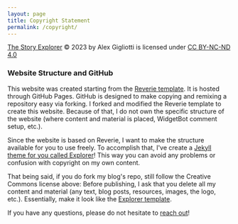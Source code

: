 ```yaml
---
layout: page
title: Copyright Statement
permalink: /copyright/
---
```


[The Story Explorer](https://storyexplorer.blog/) © 2023 by Alex Gigliotti is licensed under [CC BY-NC-ND 4.0](https://creativecommons.org/licenses/by-nc-nd/4.0/?ref=chooser-v1)

### Website Structure and GitHub
This website was created starting from the [Reverie template](https://github.com/amitmerchant1990/reverie). It is hosted through GitHub Pages. GitHub is designed to make copying and remixing a repository easy via forking. I forked and modified the Reverie template to create this website. Because of that, I do not own the specific structure of the website (where content and material is placed, WidgetBot comment setup, etc.). 

Since the website is based on Reverie, I want to make the structure available for you to use freely. To accomplish that, I've create a [Jekyll theme for you called Explorer](https://github.com/storyexplorer/explorer/tree/main)! This way you can avoid any problems or confusion with copyright on my own content.

That being said, if you do fork my blog's repo, still follow the Creative Commons license above: Before publishing, I ask that you delete all my content and material (any text, blog posts, resources, images, the logo, etc.). Essentially, make it look like the [Explorer template](https://github.com/storyexplorer/explorer/tree/main).

If you have any questions, please do not hesitate to [reach out]({{site.baseurl}}/contact/)! 

